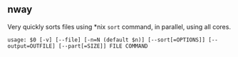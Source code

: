 ## nway

Very quickly sorts files using *nix `sort` command, in parallel, using all cores.

```text
usage: $0 [-v] [--file] [-n=N (default $n)] [--sort[=OPTIONS]] [--output=OUTFILE] [--part[=SIZE]] FILE COMMAND
```
